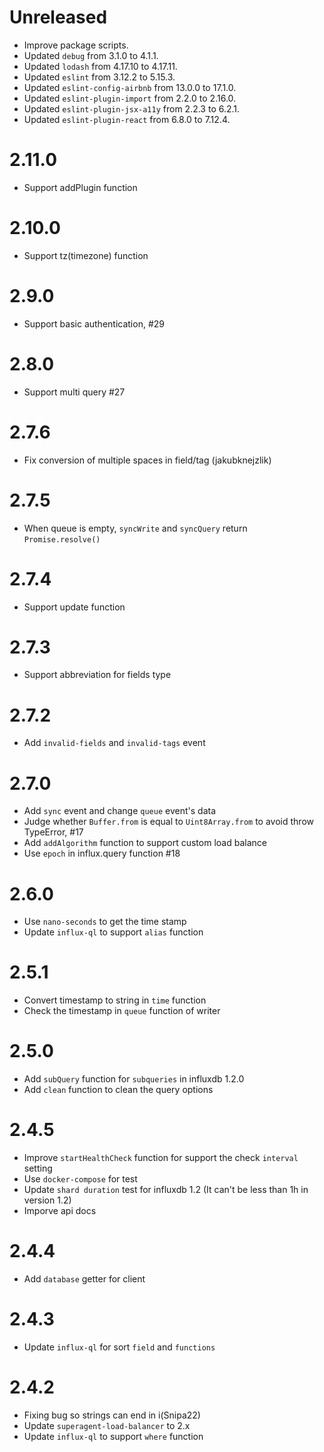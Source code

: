 # Unreleased
  * Improve package scripts.
  * Updated `debug` from 3.1.0 to 4.1.1.
  * Updated `lodash` from 4.17.10 to 4.17.11.
  * Updated `eslint` from 3.12.2 to 5.15.3.
  * Updated `eslint-config-airbnb` from 13.0.0 to 17.1.0.
  * Updated `eslint-plugin-import` from 2.2.0 to 2.16.0.
  * Updated `eslint-plugin-jsx-a11y` from 2.2.3 to 6.2.1.
  * Updated `eslint-plugin-react` from 6.8.0 to 7.12.4.

# 2.11.0
  * Support addPlugin function

# 2.10.0
  * Support tz(timezone) function

# 2.9.0
  * Support basic authentication, #29

# 2.8.0
  * Support multi query #27

# 2.7.6
  * Fix conversion of multiple spaces in field/tag (jakubknejzlik)

# 2.7.5
  * When queue is empty, `syncWrite` and `syncQuery` return `Promise.resolve()`

# 2.7.4
  * Support update function

# 2.7.3
  * Support abbreviation for fields type

# 2.7.2
  * Add `invalid-fields` and `invalid-tags` event

# 2.7.0
  * Add `sync` event and change `queue` event's data
  * Judge whether `Buffer.from` is equal to `Uint8Array.from` to avoid throw TypeError, #17
  * Add `addAlgorithm` function to support custom load balance
  * Use `epoch` in influx.query function #18

# 2.6.0
  * Use `nano-seconds` to get the time stamp
  * Update `influx-ql` to support `alias` function

# 2.5.1
  * Convert timestamp to string in `time` function
  * Check the timestamp in `queue` function of writer

# 2.5.0
  * Add `subQuery` function for `subqueries` in influxdb 1.2.0
  * Add `clean` function to clean the query options

# 2.4.5
  * Improve `startHealthCheck` function for support the check `interval` setting
  * Use `docker-compose` for test
  * Update `shard duration` test for influxdb 1.2 (It can't be less than 1h in version 1.2)
  * Imporve api docs

# 2.4.4
  * Add `database` getter for client

# 2.4.3
  * Update `influx-ql` for sort `field` and `functions`

# 2.4.2
  * Fixing bug so strings can end in i(Snipa22)
  * Update `superagent-load-balancer` to 2.x
  * Update `influx-ql` to support `where` function
